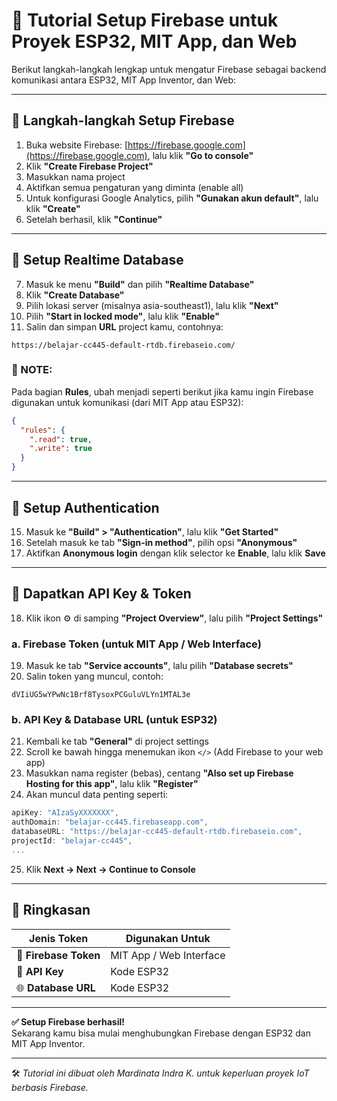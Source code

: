 
# 📲 Tutorial Setup Firebase untuk Proyek ESP32, MIT App, dan Web

Berikut langkah-langkah lengkap untuk mengatur Firebase sebagai backend komunikasi antara ESP32, MIT App Inventor, dan Web:

---

## 🔧 Langkah-langkah Setup Firebase

1. Buka website Firebase: [https://firebase.google.com](https://firebase.google.com), lalu klik **"Go to console"**
2. Klik **"Create Firebase Project"**
3. Masukkan nama project
4. Aktifkan semua pengaturan yang diminta (enable all)
5. Untuk konfigurasi Google Analytics, pilih **"Gunakan akun default"**, lalu klik **"Create"**
6. Setelah berhasil, klik **"Continue"**

---

## 🔗 Setup Realtime Database

7. Masuk ke menu **"Build"** dan pilih **"Realtime Database"**
8. Klik **"Create Database"**
9. Pilih lokasi server (misalnya asia-southeast1), lalu klik **"Next"**
10. Pilih **"Start in locked mode"**, lalu klik **"Enable"**
11. Salin dan simpan **URL** project kamu, contohnya:
   ```
   https://belajar-cc445-default-rtdb.firebaseio.com/
   ```

### 📌 NOTE:
Pada bagian **Rules**, ubah menjadi seperti berikut jika kamu ingin Firebase digunakan untuk komunikasi (dari MIT App atau ESP32):
```json
{
  "rules": {
    ".read": true,
    ".write": true
  }
}
```

---

## 🔐 Setup Authentication

15. Masuk ke **"Build" > "Authentication"**, lalu klik **"Get Started"**
16. Setelah masuk ke tab **"Sign-in method"**, pilih opsi **"Anonymous"**
17. Aktifkan **Anonymous login** dengan klik selector ke **Enable**, lalu klik **Save**

---

## 🔑 Dapatkan API Key & Token

18. Klik ikon ⚙️ di samping **"Project Overview"**, lalu pilih **"Project Settings"**

### a. Firebase Token (untuk MIT App / Web Interface)
19. Masuk ke tab **"Service accounts"**, lalu pilih **"Database secrets"**
20. Salin token yang muncul, contoh:
   ```
   dVIiUG5wYPwNc1Brf8TysoxPCGuluVLYn1MTAL3e
   ```

### b. API Key & Database URL (untuk ESP32)
21. Kembali ke tab **"General"** di project settings
22. Scroll ke bawah hingga menemukan ikon `</>` (Add Firebase to your web app)
23. Masukkan nama register (bebas), centang **"Also set up Firebase Hosting for this app"**, lalu klik **"Register"**
24. Akan muncul data penting seperti:

```js
apiKey: "AIzaSyXXXXXXX",
authDomain: "belajar-cc445.firebaseapp.com",
databaseURL: "https://belajar-cc445-default-rtdb.firebaseio.com",
projectId: "belajar-cc445",
...
```

25. Klik **Next → Next → Continue to Console**

---

## 📝 Ringkasan

| Jenis Token       | Digunakan Untuk           |
|-------------------|---------------------------|
| 🔐 **Firebase Token**  | MIT App / Web Interface |
| 🔑 **API Key**         | Kode ESP32              |
| 🌐 **Database URL**    | Kode ESP32              |

---

**✅ Setup Firebase berhasil!**  
Sekarang kamu bisa mulai menghubungkan Firebase dengan ESP32 dan MIT App Inventor.

---

🛠 *Tutorial ini dibuat oleh Mardinata Indra K. untuk keperluan proyek IoT berbasis Firebase.*
